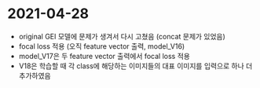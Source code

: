 # 2021-04-28
* original GEI 모델에 문제가 생겨서 다시 고쳤음 (concat 문제가 있었음)
* focal loss 적용 (오직 feature vector 출력, model_V16)
* model_V17은 두 feature vector 출력에서 focal loss 적용
* V18은 학습할 때 각 class에 해당하는 이미지들의 대표 이미지를 입력으로 하나 더 추가하였음
